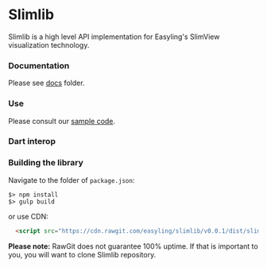 # Slimlib

Slimlib is a high level API implementation for Easyling's SlimView visualization technology.

### Documentation

Please see [docs](docs/slimlib.md) folder.

### Use

Please consult our [sample code](./sample).

### Dart interop

###  Building the library

Navigate to the folder of `package.json`:
```
$> npm install
$> gulp build
```

or use CDN:

```html
  <script src="https://cdn.rawgit.com/easyling/slimlib/v0.0.1/dist/slimlib.js"></script>
```

**Please note:** RawGit does not guarantee 100% uptime. If that is important to you, you
will want to clone Slimlib repository.